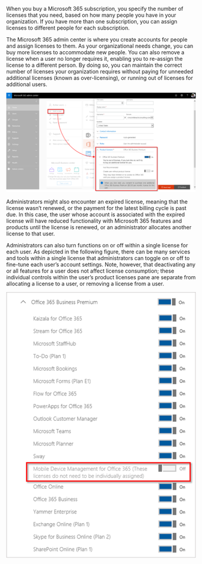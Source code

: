 When you buy a Microsoft 365 subscription, you specify the number of licenses that you need, based on how many people you have in your organization. If you have more than one subscription, you can assign licenses to different people for each subscription.

The Microsoft 365 admin center is where you create accounts for people and assign licenses to them. As your organizational needs change, you can buy more licenses to accommodate new people. You can also remove a license when a user no longer requires it, enabling you to re-assign the license to a different person. By doing so, you can maintain the correct number of licenses your organization requires without paying for unneeded additional licenses (known as over-licensing), or running out of licenses for additional users. 

![Microsoft 365 admin portal](../media/1-admin-portal.png)

Administrators might also encounter an expired license, meaning that the license wasn’t renewed, or the payment for the latest billing cycle is past due. In this case, the user whose account is associated with the expired license will have reduced functionality with Microsoft 365 features and products until the license is renewed, or an administrator allocates another license to that user. 

Administrators can also turn functions on or off within a single license for each user. As depicted in the following figure, there can be many services and tools within a single license that administrators can toggle on or off to fine-tune each user’s account settings. Note, however, that deactivating any or all features for a user does not affect license consumption; these individual controls within the user’s product licenses pane are separate from allocating a license to a user, or removing a license from a user.

![Microsoft 365 licenses](../media/1-licenses.png)